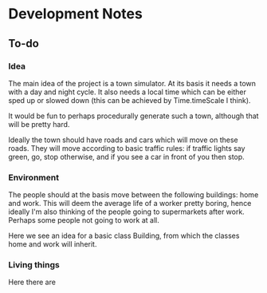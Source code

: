 # Development Notes

## To-do

### Idea

The main idea of the project is a town simulator. At its basis it needs a town with a day and night cycle. It also needs a local time which can be either sped up or slowed down (this can be achieved by Time.timeScale I think).

It would be fun to perhaps procedurally generate such a town, although that will be pretty hard.

Ideally the town should have roads and cars which will move on these roads. They will move according to basic traffic rules: if traffic lights say green, go, stop otherwise, and if you see a car in front of you then stop.

### Environment

The people should at the basis move between the following buildings: home and work. This will deem the average life of a worker pretty boring, hence ideally I'm also thinking of the people going to supermarkets after work. Perhaps some people not going to work at all. 

Here we see an idea for a basic class Building, from which the classes home and work will inherit.

### Living things

Here there are 
